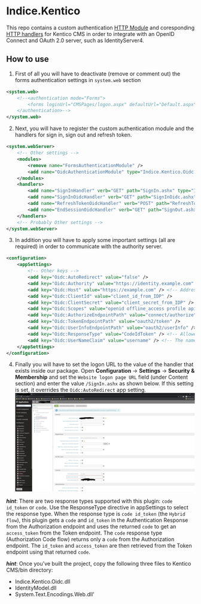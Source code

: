 # Indice.Kentico

This repo contains a custom authentication [HTTP Module](https://docs.microsoft.com/en-us/dotnet/api/system.web.ihttpmodule) and coresponding [HTTP handlers](https://docs.microsoft.com/en-us/dotnet/api/system.web.ihttphandler) for Kentico CMS in order to integrate with an OpenID Connect and OAuth 2.0 server, such as IdentityServer4.

## How to use

1. First of all you will have to deactivate (remove or comment out) the forms authentication settings in `system.web` section

```xml
<system.web>
    <!--<authentication mode="Forms">
        <forms loginUrl="CMSPages/logon.aspx" defaultUrl="Default.aspx" name=".ASPXFORMSAUTH" timeout="4320" slidingExpiration="false" />
    </authentication>-->
</system.web>
```

2. Next, you will have to register the custom authentication module and the handlers for sign in, sign out and refresh token.

```xml
<system.webServer>
    <!-- Other settings -->
    <modules>
        <remove name="FormsAuthenticationModule" />
        <add name="OidcAuthenticationModule" type="Indice.Kentico.Oidc.OidcAuthenticationModule" />
    </modules>
    <handlers>
        <add name="SignInHandler" verb="GET" path="SignIn.ashx" type="Indice.Kentico.Oidc.SignInHandler, Indice.Kentico.Oidc" />
        <add name="SignInOidcHandler" verb="GET" path="SignInOidc.ashx" type="Indice.Kentico.Oidc.SignInOidcHandler, Indice.Kentico.Oidc" />
        <add name="RefreshTokenOidcHandler" verb="POST" path="RefreshTokenOidc.ashx" type="Indice.Kentico.Oidc.RefreshTokenOidcHandler, Indice.Kentico.Oidc" />
        <add name="EndSessionOidcHandler" verb="GET" path="SignOut.ashx" type="Indice.Kentico.Oidc.EndSessionOidcHandler, Indice.Kentico.Oidc" />
    </handlers>
    <!-- Probably Other settings -->
</system.webServer>
```

3. In addition you will have to apply some important settings (all are required) in order to communicate with the authority server.

```xml
<configuration>
    <appSettings>
        <!-- Other keys -->
        <add key="Oidc:AutoRedirect" value="false" />
        <add key="Oidc:Authority" value="https://identity.example.com" /> <!-- Address of OIDC Identity Provider (IDP) -->
        <add key="Oidc:Host" value="https://example.com" /> <!-- Address of the system that acts as OIDC client -->
        <add key="Oidc:ClientId" value="client_id_from_IDP" />
        <add key="Oidc:ClientSecret" value="client_secret_from_IDP" />
        <add key="Oidc:Scopes" value="openid offline_access profile api1 api2" />
        <add key="Oidc:AuthorizeEndpointPath" value="connect/authorize" />
        <add key="Oidc:TokenEndpointPath" value="oauth2/token" /> 
        <add key="Oidc:UserInfoEndpointPath" value="oauth2/userInfo" /> 
        <add key="Oidc:ResponseType" value="CodeIdToken" /> <!-- Allowed values: "Code" or "CodeIdToken" -->
        <add key="Oidc:UserNameClaim" value="username" /> <!-- The name of the claim returned by the IDP that uniquely identifies the user -->
    </appSettings>
</configuration>
```

4. Finally you will have to set the logon URL to the value of the handler that exists inside our package. 
Open **Configuration** -> **Settings** -> **Security & Membership** and set the `Website logon page URL` field 
(under Content section) and enter the value `/SignIn.ashx` as shown below. If this setting is set, it overrides the `Oidc:AutoRedirect` app setting.
![Add setting](misc/assets/setting.jpg "Add setting")

***hint***: There are two response types supported with this plugin: `code id_token` or `code`. Use the ResponseType directive in appSettings to select the response type. When the response type is `code id_token` (the `Hybrid flow`), this plugin  gets a `code` and `id_token` in the Authentication Response from the Authorization endpoint and uses the returned `code` to get an `access_token` from the Token endpoint. The `code` response type (Authorization Code flow) returns only a `code` from the Authorization endpoint. The `id_token` and `access_token` are then retrieved from the Token endpoint using that returned `code`.

***hint***: Once you've built the project, copy the following three files to Kentico CMS/bin directory:
  - Indice.Kentico.Oidc.dll
  - IdentityModel.dll
  - System.Text.Encodings.Web.dll'